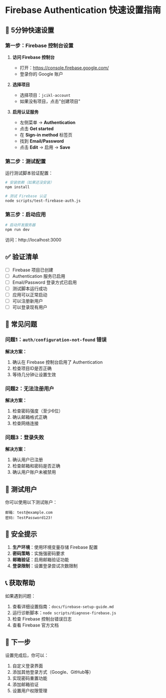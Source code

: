 # Firebase Authentication 快速设置指南

## 🚀 5分钟快速设置

### 第一步：Firebase 控制台设置

1. **访问 Firebase 控制台**
   - 打开：https://console.firebase.google.com/
   - 登录你的 Google 账户

2. **选择项目**
   - 选择项目：`jcikl-account`
   - 如果没有项目，点击"创建项目"

3. **启用认证服务**
   - 左侧菜单 → **Authentication**
   - 点击 **Get started**
   - 在 **Sign-in method** 标签页
   - 找到 **Email/Password**
   - 点击 **Edit** → 启用 → **Save**

### 第二步：测试配置

运行测试脚本验证配置：

```bash
# 安装依赖（如果还没安装）
npm install

# 测试 Firebase 认证
node scripts/test-firebase-auth.js
```

### 第三步：启动应用

```bash
# 启动开发服务器
npm run dev
```

访问：http://localhost:3000

## ✅ 验证清单

- [ ] Firebase 项目已创建
- [ ] Authentication 服务已启用
- [ ] Email/Password 登录方式已启用
- [ ] 测试脚本运行成功
- [ ] 应用可以正常启动
- [ ] 可以注册新用户
- [ ] 可以登录现有用户

## 🔧 常见问题

### 问题1：`auth/configuration-not-found` 错误
**解决方案：**
1. 确认在 Firebase 控制台启用了 Authentication
2. 检查项目ID是否正确
3. 等待几分钟让设置生效

### 问题2：无法注册用户
**解决方案：**
1. 检查密码强度（至少6位）
2. 确认邮箱格式正确
3. 检查网络连接

### 问题3：登录失败
**解决方案：**
1. 确认用户已注册
2. 检查邮箱和密码是否正确
3. 确认用户账户未被禁用

## 📱 测试用户

你可以使用以下测试账户：

```
邮箱: test@example.com
密码: TestPassword123!
```

## 🔐 安全提示

1. **生产环境**：使用环境变量存储 Firebase 配置
2. **密码策略**：实施强密码要求
3. **邮箱验证**：启用邮箱验证功能
4. **登录限制**：设置登录尝试次数限制

## 📞 获取帮助

如果遇到问题：

1. 查看详细设置指南：`docs/firebase-setup-guide.md`
2. 运行诊断脚本：`node scripts/diagnose-firebase.js`
3. 检查 Firebase 控制台错误日志
4. 查看 Firebase 官方文档

## 🎯 下一步

设置完成后，你可以：

1. 自定义登录界面
2. 添加其他登录方式（Google、GitHub等）
3. 实现密码重置功能
4. 添加邮箱验证
5. 设置用户权限管理 